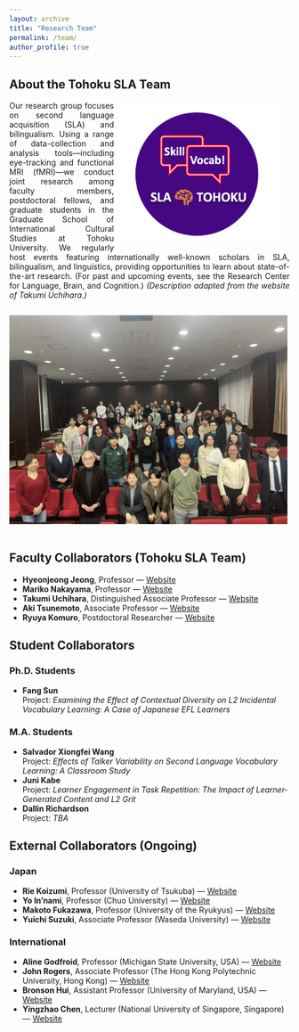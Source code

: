 ```yaml
---
layout: archive
title: "Research Team"
permalink: /team/
author_profile: true
---
```


## About the Tohoku SLA Team

<img src="https://raw.githubusercontent.com/maieryo/maieryo.github.io/master/assets/tohokusla.png"
     alt="Tohoku SLA Team"
     width="300"
     style="float:right; margin:0 1rem 1rem 0;" />

<div style="text-align: justify;">

Our research group focuses on second language acquisition (SLA) and bilingualism. Using a range of data-collection and analysis tools—including eye-tracking and functional MRI (fMRI)—we conduct joint research among faculty members, postdoctoral fellows, and graduate students in the Graduate School of International Cultural Studies at Tohoku University. We regularly host events featuring internationally well-known scholars in SLA, bilingualism, and linguistics, providing opportunities to learn about state-of-the-art research. (For past and upcoming events, see the Research Center for Language, Brain, and Cognition.) *(Description adapted from the website of Takumi Uchihara.)*

</div>

<div style="clear:both;"></div>

<img src="https://raw.githubusercontent.com/maieryo/maieryo.github.io/master/assets/JSLARFTohoku2024.jpg"
     alt="JSLARF2024"
     width="500"
     style="float:center; margin:0 1rem 1rem 0;" />

## Faculty Collaborators (Tohoku SLA Team)
- **Hyeonjeong Jeong**, Professor — [Website](https://sites.google.com/view/hyeonjeong-jeong/home)
- **Mariko Nakayama**, Professor — [Website](https://www.intcul.tohoku.ac.jp/igpls/people/mariko-nakayama/)
- **Takumi Uchihara**, Distinguished Associate Professor — [Website](https://takumiuchihara.weebly.com/)
- **Aki Tsunemoto**, Associate Professor — [Website](https://akitsunemoto.wordpress.com/)
- **Ryuya Komuro**, Postdoctoral Researcher — [Website](https://researchmap.jp/Komuro-Ryuya)

## Student Collaborators
### Ph.D. Students
- **Fang Sun**  
  Project: *Examining the Effect of Contextual Diversity on L2 Incidental Vocabulary Learning: A Case of Japanese EFL Learners*

### M.A. Students
- **Salvador Xiongfei Wang**  
  Project: *Effects of Talker Variability on Second Language Vocabulary Learning: A Classroom Study*
- **Juni Kabe**  
  Project: *Learner Engagement in Task Repetition: The Impact of Learner-Generated Content and L2 Grit*
- **Dallin Richardson**  
  Project: *TBA*

## External Collaborators (Ongoing)
### Japan
- **Rie Koizumi**, Professor (University of Tsukuba) — [Website](https://sites.google.com/view/riekoizumiwebsite/home/)
- **Yo In’nami**, Professor (Chuo University) — [Website](https://sites.google.com/site/yoinnami/home?authuser=0)
- **Makoto Fukazawa**, Professor (University of the Ryukyus) — [Website](https://kenkyushadb.lab.u-ryukyu.ac.jp/html/100000963_en.html)
- **Yuichi Suzuki**, Associate Professor (Waseda University) — [Website](https://yuichisuzuki.net/)

### International
- **Aline Godfroid**, Professor (Michigan State University, USA) — [Website](https://sls.msu.edu/aline-godfroid-2/)
- **John Rogers**, Associate Professor (The Hong Kong Polytechnic University, Hong Kong) — [Website](https://www.polyu.edu.hk/engl/people/academic-staff/prof-john-rogers/?sc_lang=en)
- **Bronson Hui**, Assistant Professor (University of Maryland, USA) — [Website](https://bronson-hui.github.io/index.html)
- **Yingzhao Chen**, Lecturer (National University of Singapore, Singapore) — [Website](https://sites.google.com/view/yingzhaochen)

<br>
<br>
<br>
